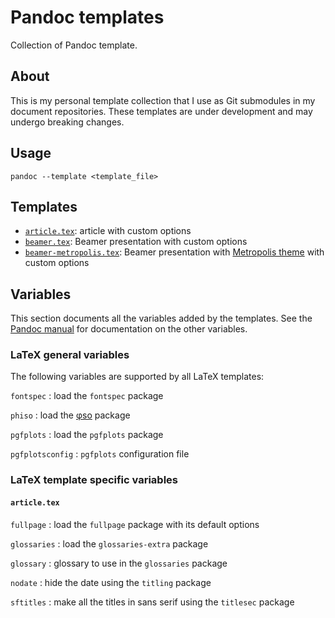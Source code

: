 # Pandoc templates

Collection of Pandoc template.

## About

This is my personal template collection that I use as Git submodules
in my document repositories.
These templates are under development and may undergo breaking changes.

## Usage

```shell
pandoc --template <template_file>
```

## Templates

- [`article.tex`](./article.tex): article with custom options
- [`beamer.tex`](./beamer.tex): Beamer presentation with custom options
- [`beamer-metropolis.tex`](./beamer-metropolis.tex):
  Beamer presentation with [Metropolis theme][metropolis] with custom options

[metropolis]: https://github.com/matze/mtheme

## Variables

This section documents all the variables added by the templates.
See the [Pandoc manual][pandoc-manual]
for documentation on the other variables.

[pandoc-manual]: https://pandoc.org/MANUAL.html

### LaTeX general variables

The following variables are supported by all LaTeX templates:

`fontspec`
: load the `fontspec` package

`phiso`
: load the [φso][phiso] package

`pgfplots`
: load the `pgfplots` package

`pgfplotsconfig`
: `pgfplots` configuration file

[phiso]: https://github.com/loicreynier/phiso

### LaTeX template specific variables

#### `article.tex`

`fullpage`
: load the `fullpage` package with its default options

`glossaries`
: load the `glossaries-extra` package

`glossary`
: glossary to use in the `glossaries` package

`nodate`
: hide the date using the `titling` package

`sftitles`
: make all the titles in sans serif using the `titlesec` package
